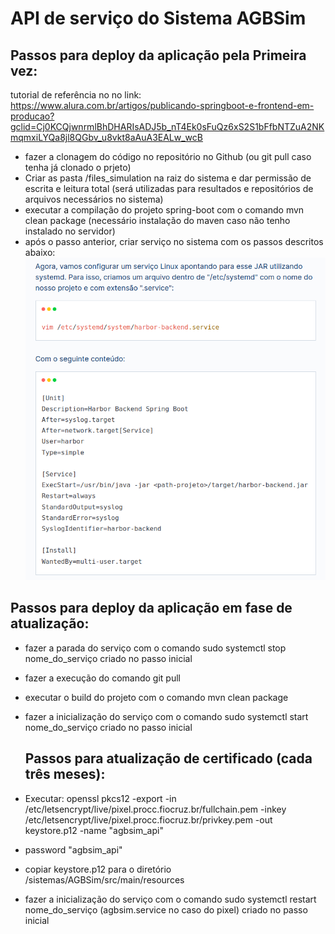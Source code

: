 # API de serviço do Sistema AGBSim

## Passos para deploy da aplicação pela Primeira vez:

tutorial de referência no no link: https://www.alura.com.br/artigos/publicando-springboot-e-frontend-em-producao?gclid=Cj0KCQjwnrmlBhDHARIsADJ5b_nT4Ek0sFuQz6xS2S1bFfbNTZuA2NKmqmxiLYQa8jl8QGbv_u8vkt8aAuA3EALw_wcB

* fazer a clonagem do código no repositório no Github (ou git pull caso tenha já clonado o prjeto)
* Criar as pasta /files_simulation na raiz do sistema e dar permissão de escrita e leitura total (será utilizadas para resultados e repositórios de arquivos necessários no sistema)
* executar a compilação do projeto spring-boot com o comando mvn clean package (necessário instalação do maven caso não tenho instalado no servidor)
* após o passo anterior, criar serviço no sistema com os passos descritos abaixo: 
 ![img.png](img.png)

## Passos para deploy da aplicação em fase de atualização:

* fazer a parada do serviço com o comando sudo systemctl stop nome_do_serviço criado no passo inicial
* fazer a execução do comando git pull
* executar o build do projeto com o comando mvn clean package
* fazer a inicialização do serviço com o comando sudo systemctl start nome_do_serviço criado no passo inicial

  ## Passos para atualização de certificado (cada três meses):

* Executar: openssl pkcs12 -export -in /etc/letsencrypt/live/pixel.procc.fiocruz.br/fullchain.pem -inkey /etc/letsencrypt/live/pixel.procc.fiocruz.br/privkey.pem -out keystore.p12 -name "agbsim_api"
* password "agbsim_api"
* copiar keystore.p12 para o diretório /sistemas/AGBSim/src/main/resources
* fazer a inicialização do serviço com o comando sudo systemctl restart nome_do_serviço (agbsim.service no caso do pixel) criado no passo inicial

